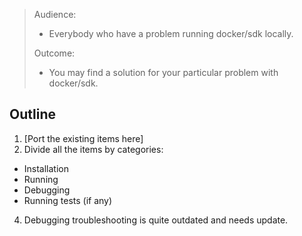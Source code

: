 > Audience:
>
> - Everybody who have a problem running docker/sdk locally.
>
> Outcome:
> - You may find a solution for your particular problem with docker/sdk.

## Outline

1. [Port the existing items here]
2. Divide all the items by categories:
- Installation
- Running
- Debugging
- Running tests (if any)
4. Debugging troubleshooting is quite outdated and needs update.
